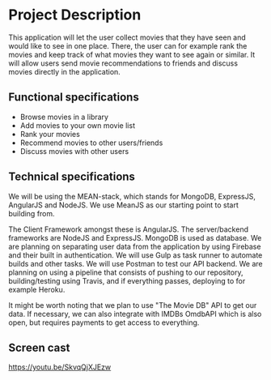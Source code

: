 # Project Description

This application will let the user collect movies that they have seen and would
like to see in one place. There, the user can for example rank the movies and
keep track of what movies they want to see again or similar.
It will allow users send movie recommendations to friends and discuss movies 
directly in the application.

## Functional specifications
* Browse movies in a library
* Add movies to your own movie list
* Rank your movies
* Recommend movies to other users/friends
* Discuss movies with other users

## Technical specifications

We will be using the MEAN-stack, which stands for MongoDB, ExpressJS, AngularJS
and NodeJS. We use MeanJS as our starting point to start  building from.

The Client Framework amongst these is AngularJS.
The server/backend frameworks are NodeJS and ExpressJS. 
MongoDB is used as database.
We are planning on separating user data from the application by using
Firebase and their built in authentication.
We will use Gulp as task runner to automate builds and other tasks.
We will use Postman to test our API backend.
We are planning on using a pipeline that consists of pushing to our repository,
building/testing using Travis, and if everything passes,
deploying to for example Heroku.

It might be worth noting that we plan to use "The Movie DB" API to get our data.
If necessary, we can also integrate with IMDBs OmdbAPI which is also open,
but requires payments to get access to everything.

## Screen cast
https://youtu.be/SkvqQjXJEzw



